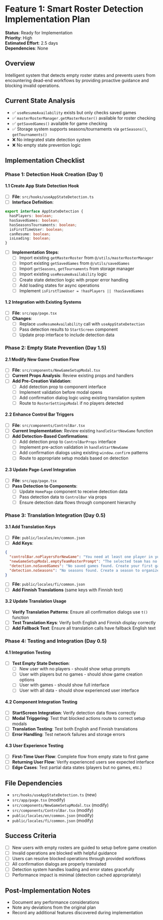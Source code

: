 # Feature 1: Smart Roster Detection Implementation Plan

**Status**: Ready for Implementation  
**Priority**: High  
**Estimated Effort**: 2.5 days  
**Dependencies**: None

## Overview
Intelligent system that detects empty roster states and prevents users from encountering dead-end workflows by providing proactive guidance and blocking invalid operations.

## Current State Analysis
- ✅ `useResumeAvailability` exists but only checks saved games
- ✅ `masterRosterManager.getMasterRoster()` available for roster checking  
- ✅ `getSavedGames()` available for game checking
- ✅ Storage system supports seasons/tournaments via `getSeasons()`, `getTournaments()`
- ❌ No integrated state detection system
- ❌ No empty state prevention logic

## Implementation Checklist

### Phase 1: Detection Hook Creation (Day 1)

#### 1.1 Create App State Detection Hook
- [ ] **File**: `src/hooks/useAppStateDetection.ts`
- [ ] **Interface Definition**:
```typescript
export interface AppStateDetection {
  hasPlayers: boolean;
  hasSavedGames: boolean; 
  hasSeasonsTournaments: boolean;
  isFirstTimeUser: boolean;
  canResume: boolean;
  isLoading: boolean;
}
```

- [ ] **Implementation Steps**:
  - [ ] Import existing `getMasterRoster` from `@/utils/masterRosterManager`
  - [ ] Import existing `getSavedGames` from `@/utils/savedGames`  
  - [ ] Import `getSeasons`, `getTournaments` from storage manager
  - [ ] Import existing `useResumeAvailability` logic
  - [ ] Create state detection logic with proper error handling
  - [ ] Add loading states for async operations
  - [ ] Implement `isFirstTimeUser = !hasPlayers || !hasSavedGames`

#### 1.2 Integration with Existing Systems
- [ ] **File**: `src/app/page.tsx`
- [ ] **Changes**:
  - [ ] Replace `useResumeAvailability` call with `useAppStateDetection`
  - [ ] Pass detection results to `StartScreen` component
  - [ ] Update prop interface to include detection data

### Phase 2: Empty State Prevention (Day 1.5)

#### 2.1 Modify New Game Creation Flow
- [ ] **File**: `src/components/NewGameSetupModal.tsx`
- [ ] **Current Props Analysis**: Review existing props and handlers
- [ ] **Add Pre-Creation Validation**:
  - [ ] Add detection prop to component interface
  - [ ] Implement validation before modal opens
  - [ ] Add confirmation dialog logic using existing translation system
  - [ ] Route to `RosterSettingsModal` if no players detected

#### 2.2 Enhance Control Bar Triggers
- [ ] **File**: `src/components/ControlBar.tsx`
- [ ] **Current Implementation**: Review existing `handleStartNewGame` function
- [ ] **Add Detection-Based Confirmations**:
  - [ ] Add detection prop to `ControlBarProps` interface
  - [ ] Implement pre-action validation in `handleStartNewGame`
  - [ ] Add confirmation dialogs using existing `window.confirm` patterns
  - [ ] Route to appropriate setup modals based on detection

#### 2.3 Update Page-Level Integration
- [ ] **File**: `src/app/page.tsx`
- [ ] **Pass Detection to Components**:
  - [ ] Update `HomePage` component to receive detection data
  - [ ] Pass detection data to `ControlBar` via props
  - [ ] Ensure detection data flows through component hierarchy

### Phase 3: Translation Integration (Day 0.5)

#### 3.1 Add Translation Keys
- [ ] **File**: `public/locales/en/common.json`
- [ ] **Add Keys**:
```json
{
  "controlBar.noPlayersForNewGame": "You need at least one player in your roster to create a game. Would you like to add players now?",
  "newGameSetupModal.emptyTeamRosterPrompt": "The selected team has no players. Would you like to manage the team roster now?",
  "detection.noSavedGames": "No saved games found. Create your first game to get started.",
  "detection.noSeasons": "No seasons found. Create a season to organize your games."
}
```

- [ ] **File**: `public/locales/fi/common.json`
- [ ] **Add Finnish Translations** (same keys with Finnish text)

#### 3.2 Update Translation Usage
- [ ] **Verify Translation Patterns**: Ensure all confirmation dialogs use `t()` function
- [ ] **Test Translation Keys**: Verify both English and Finnish display correctly
- [ ] **Add Fallback Text**: Ensure all translation calls have fallback English text

### Phase 4: Testing and Integration (Day 0.5)

#### 4.1 Integration Testing
- [ ] **Test Empty State Detection**:
  - [ ] New user with no players - should show setup prompts
  - [ ] User with players but no games - should show game creation options
  - [ ] User with games - should show full interface
  - [ ] User with all data - should show experienced user interface

#### 4.2 Component Integration Testing  
- [ ] **StartScreen Integration**: Verify detection data flows correctly
- [ ] **Modal Triggering**: Test that blocked actions route to correct setup modals
- [ ] **Translation Testing**: Test both English and Finnish translations
- [ ] **Error Handling**: Test network failures and storage errors

#### 4.3 User Experience Testing
- [ ] **First-Time User Flow**: Complete flow from empty state to first game
- [ ] **Returning User Flow**: Verify experienced users see expected interface
- [ ] **Edge Cases**: Test partial data states (players but no games, etc.)

## File Dependencies
- `src/hooks/useAppStateDetection.ts` (new)
- `src/app/page.tsx` (modify)
- `src/components/NewGameSetupModal.tsx` (modify)
- `src/components/ControlBar.tsx` (modify)
- `public/locales/en/common.json` (modify)
- `public/locales/fi/common.json` (modify)

## Success Criteria
- [ ] New users with empty rosters are guided to setup before game creation
- [ ] Invalid operations are blocked with helpful guidance
- [ ] Users can resolve blocked operations through provided workflows
- [ ] All confirmation dialogs are properly translated
- [ ] Detection system handles loading and error states gracefully
- [ ] Performance impact is minimal (detection cached appropriately)

## Post-Implementation Notes
- Document any performance considerations
- Note any deviations from the original plan
- Record any additional features discovered during implementation